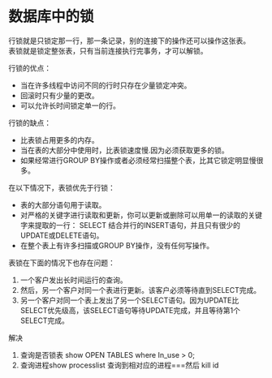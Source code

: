 # 数据库中的锁

行锁就是只锁定那一行，那一条记录，别的连接下的操作还可以操作这张表。  
表锁就是锁定整张表，只有当前连接执行完事务，才可以解锁。  

行锁的优点：
- 当在许多线程中访问不同的行时只存在少量锁定冲突。
- 回滚时只有少量的更改。
- 可以允许长时间锁定单一的行。  

行锁的缺点：
- 比表锁占用更多的内存。
- 当在表的大部分中使用时，比表锁速度慢.因为必须获取更多的锁。
- 如果经常进行GROUP BY操作或者必须经常扫描整个表，比其它锁定明显慢很多。

在以下情况下，表锁优先于行锁：

+ 表的大部分语句用于读取。
+ 对严格的关键字进行读取和更新，你可以更新或删除可以用单一的读取的关键字来提取的一行：
SELECT 结合并行的INSERT语句，并且只有很少的UPDATE或DELETE语句。
+ 在整个表上有许多扫描或GROUP BY操作，没有任何写操作。

表锁在下面的情况下也存在问题：

1. 一个客户发出长时间运行的查询。
2. 然后，另一个客户对同一个表进行更新。该客户必须等待直到SELECT完成。
3. 另一个客户对同一个表上发出了另一个SELECT语句。因为UPDATE比SELECT优先级高，该SELECT语句等待UPDATE完成，并且等待第1个SELECT完成。

解决  
1. 查询是否锁表
show OPEN TABLES where In_use > 0;
2. 查询进程show processlist 查询到相对应的进程===然后 kill    id
